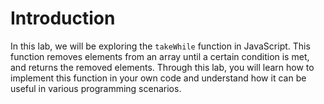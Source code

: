 # Introduction

In this lab, we will be exploring the `takeWhile` function in JavaScript. This function removes elements from an array until a certain condition is met, and returns the removed elements. Through this lab, you will learn how to implement this function in your own code and understand how it can be useful in various programming scenarios.
